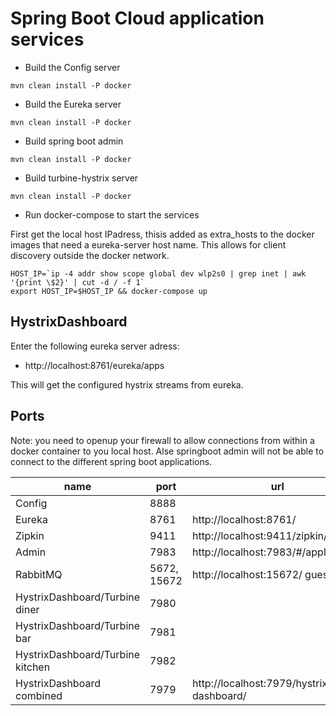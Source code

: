 # Spring Boot Cloud application services

- Build the Config server

```
mvn clean install -P docker
```

- Build the Eureka server

```
mvn clean install -P docker
```

- Build spring boot admin
```
mvn clean install -P docker
```

- Build turbine-hystrix server
```
mvn clean install -P docker
```

- Run docker-compose to start the services

First get the local host IPadress, thisis added as extra_hosts to the docker images that need a eureka-server host name. This allows for client discovery outside the docker network.

```
HOST_IP=`ip -4 addr show scope global dev wlp2s0 | grep inet | awk '{print \$2}' | cut -d / -f 1`
export HOST_IP=$HOST_IP && docker-compose up
```
## HystrixDashboard
Enter the following eureka server adress:
- http://localhost:8761/eureka/apps

This will get the configured hystrix streams from eureka.

## Ports
Note: you need to openup your firewall to allow connections from within a docker container to you local host. Alse springboot admin will not be able to connect to the different spring boot applications.

|name|port|url|
|----|----|---|
|Config|8888|
|Eureka|8761|http://localhost:8761/|
|Zipkin|9411|http://localhost:9411/zipkin/|
|Admin|7983|http://localhost:7983/#/applications|
|RabbitMQ|5672, 15672|http://localhost:15672/ guest/guest|
|HystrixDashboard/Turbine diner|7980|
|HystrixDashboard/Turbine bar|7981|
|HystrixDashboard/Turbine kitchen|7982|
|HystrixDashboard combined|7979|http://localhost:7979/hystrix-dashboard/|
